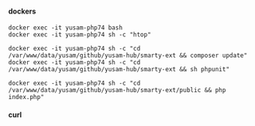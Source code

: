 #### dockers

    docker exec -it yusam-php74 bash
    docker exec -it yusam-php74 sh -c "htop"

    docker exec -it yusam-php74 sh -c "cd /var/www/data/yusam/github/yusam-hub/smarty-ext && composer update"
    docker exec -it yusam-php74 sh -c "cd /var/www/data/yusam/github/yusam-hub/smarty-ext && sh phpunit"

    docker exec -it yusam-php74 sh -c "cd /var/www/data/yusam/github/yusam-hub/smarty-ext/public && php index.php"
#### curl